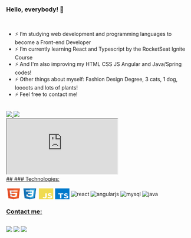### Hello, everybody!  👋
<br>

- ⚡ I’m studying web development and programming languages to become a Front-end Developer 
- ⚡ I’m currently learning React and Typescript by the RocketSeat Ignite Course  
- ⚡ And I'm also improving my HTML CSS JS Angular and Java/Spring codes!
- ⚡ Other things about myself: Fashion Design Degree, 3 cats, 1 dog, loooots and lots of plants! 
- ⚡ Feel free to contact me!

<br>

<div>
  <a href="http://https://github.com/marimontefusco/">
  <img heigth="180em"   src="http://github-readme-stats.vercel.app/api?username=marimontefusco&show_icons=true&theme=abyss&include_all_commits=true&count_private=true" />
  <img heigth="180em"   src="http://github-readme-stats.vercel.app/api/top-langs/?username=marimontefusco&layout=compact&langs_count=168&theme=abyss" />
</div>
  
  <iframe src="https://embed.lottiefiles.com/animation/29879"></iframe>
  
<br> 
  ##
### Technologies:
  
 <div style="display: inline-block"><br>
   <img align="center" alt="html" height="30" width="40" src="https://raw.githubusercontent.com/devicons/devicon/master/icons/html5/html5-original.svg" />
   <img align="center" alt="css" height="30" width="40" src="https://raw.githubusercontent.com/devicons/devicon/master/icons/css3/css3-original.svg" />
   <img align="center" alt="javascript" height="30" width="40" src="https://raw.githubusercontent.com/devicons/devicon/master/icons/javascript/javascript-plain.svg" />
   <img align="center" alt="typescript" height="30" width="40" src="https://raw.githubusercontent.com/devicons/devicon/master/icons/typescript/typescript-plain.svg" />
   <img align="center" alt="react" src="https://cdn.jsdelivr.net/gh/devicons/devicon/icons/react/react-original.svg" height="35" width="53" />
   <img align="center" alt="angularjs" src="https://cdn.jsdelivr.net/gh/devicons/devicon/icons/angularjs/angularjs-original.svg" height="35" width="53" />
   <img align="center" alt="mysql" src="https://cdn.jsdelivr.net/gh/devicons/devicon/icons/mysql/mysql-original.svg" height="35" width="53" />
   <img align="center" alt="java" src="https://cdn.jsdelivr.net/gh/devicons/devicon/icons/java/java-original.svg" height="35" width="53" />
  </div>
  
 <br> 
  
### Contact me: 
  ##
  <div>
    <a href="https://www.linkedin.com/in/mariana-reboucas-montefusco" target="_blank"><img src="https://img.shields.io/badge/-LinkedIn-%23333?style=for-the-badge&logo=linkedin&logoColor=white" target="_blank" /></a>
    <a href="mailto:mari.montefusco@gmail.com" target="_blank"><img src="https://img.shields.io/badge/-Gmail-%23333?style=for-the-badge&logo=gmail&logoColor=white" target="_blank" /></a>	
    <a href="https://discord.gg/mari montefusco#3599" target="_blank"><img src="https://img.shields.io/badge/-Discord-%23333?style=for-the-badge&logo=discord&logoColor=white" target="_blank" /></a>
  </div>
